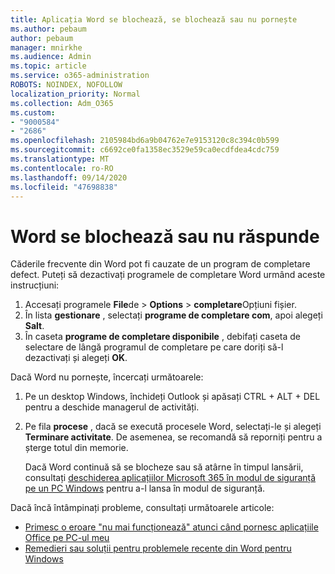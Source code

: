 ```yaml
---
title: Aplicația Word se blochează, se blochează sau nu pornește
ms.author: pebaum
author: pebaum
manager: mnirkhe
ms.audience: Admin
ms.topic: article
ms.service: o365-administration
ROBOTS: NOINDEX, NOFOLLOW
localization_priority: Normal
ms.collection: Adm_O365
ms.custom:
- "9000584"
- "2686"
ms.openlocfilehash: 2105984bd6a9b04762e7e9153120c8c394c0b599
ms.sourcegitcommit: c6692ce0fa1358ec3529e59ca0ecdfdea4cdc759
ms.translationtype: MT
ms.contentlocale: ro-RO
ms.lasthandoff: 09/14/2020
ms.locfileid: "47698838"
---
```

# <a name="word-crashes-or-doesnt-respond"></a>Word se blochează sau nu răspunde

Căderile frecvente din Word pot fi cauzate de un program de completare defect. Puteți să dezactivați programele de completare Word urmând aceste instrucțiuni:

1. Accesați programele **File**de  >  **Options**  >  **completare**Opțiuni fișier.
2. În lista **gestionare** , selectați **programe de completare com**, apoi alegeți **Salt**.
3. În caseta **programe de completare disponibile** , debifați caseta de selectare de lângă programul de completare pe care doriți să-l dezactivați și alegeți **OK**.

Dacă Word nu pornește, încercați următoarele:

1.   Pe un desktop Windows, închideți Outlook și apăsați CTRL + ALT + DEL pentru a deschide managerul de activități. 
2. Pe fila **procese** , dacă se execută procesele Word, selectați-le și alegeți **Terminare activitate**. De asemenea, se recomandă să reporniți pentru a șterge totul din memorie.

    Dacă Word continuă să se blocheze sau să atârne în timpul lansării, consultați [deschiderea aplicațiilor Microsoft 365 în modul de siguranță pe un PC Windows](https://support.office.com/article/Open-Office-apps-in-safe-mode-on-a-Windows-PC-dedf944a-5f4b-4afb-a453-528af4f7ac72) pentru a-l lansa în modul de siguranță.

Dacă încă întâmpinați probleme, consultați următoarele articole: 
- [Primesc o eroare "nu mai funcționează" atunci când pornesc aplicațiile Office pe PC-ul meu](https://support.office.com/article/52bd7985-4e99-4a35-84c8-2d9b8301a2fa)
- [Remedieri sau soluții pentru problemele recente din Word pentru Windows](https://support.office.com/article/bf6bf17c-2807-4871-83ce-e337ae8f0b86)